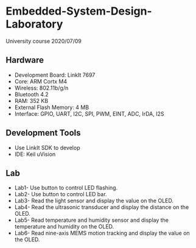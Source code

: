 # Embedded-System-Design-Laboratory
University course
2020/07/09

## Hardware
   * Development Board: LinkIt 7697
   * Core: ARM Cortx M4
   * Wireless: 802.11b/g/n
   * Bluetooth 4.2
   * RAM: 352 KB
   * External Flash Memory: 4 MB
   * Interface: GPIO, UART, I2C, SPI, PWM, EINT, ADC, IrDA, I2S
## Development Tools
   * Use LinkIt SDK to develop
   * IDE: Keil uVision
## Lab
   * Lab1- Use button to control LED flashing.
   * Lab2- Use button to control LED bar.
   * Lab3- Read the light sensor and display the value on the OLED.
   * Lab4- Read the ultrasonic transducer and display the distance on the OLED.
   * Lab5- Read temperature and humidity sensor and display the temperature and humidity on the OLED.
   * Lab6- Read nine-axis MEMS motion tracking and display the value on the OLED.

